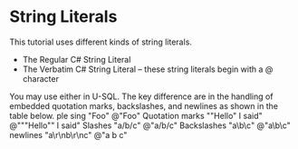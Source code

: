 # String Literals


This tutorial uses different kinds of string literals. 
* The Regular C# String Literal
* The Verbatim C# String Literal – these string literals begin with a @ character

You may use either in U-SQL. The key difference are in the handling of embedded quotation marks, backslashes, and newlines as shown in the table below. 
ple sing	"Foo"	@"Foo"
Quotation marks	"\"Hello\" I said"	@"""Hello"" I said"
Slashes	"a/b/c"	@"a/b/c"
Backslashes	"a\\b\\c"	@"a\b\c"
newlines	"a\r\nb\r\nc"
	@"a
b
c"


